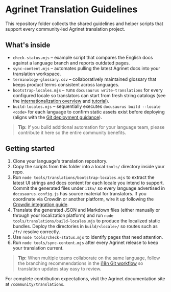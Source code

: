 # Agrinet Translation Guidelines

This repository folder collects the shared guidelines and helper scripts that support every
community-led Agrinet translation project.

## What's inside

- `check-status.mjs` – example script that compares the English docs against a language branch and
  reports outdated pages.
- `sync-content.mjs` – automates pulling the latest Agrinet docs into your translation workspace.
- `terminology-glossary.csv` – collaboratively maintained glossary that keeps product terms
  consistent across languages.
- `bootstrap-locales.mjs` – runs `docusaurus write-translations` for every configured locale so
  translators can start from fresh string catalogs (see the
  [internationalization overview](https://docusaurus.io/docs/i18n/introduction) and
  [tutorial](https://docusaurus.io/docs/i18n/tutorial)).
- `build-locales.mjs` – sequentially executes `docusaurus build --locale <code>` for each language to
  confirm static assets exist before deploying (aligns with the
  [Git deployment guidance](https://docusaurus.io/docs/i18n/git)).

> **Tip:** If you build additional automation for your language team, please contribute it here so
> the entire community benefits.

## Getting started

1. Clone your language's translation repository.
2. Copy the scripts from this folder into a local `tools/` directory inside your repo.
3. Run `node tools/translations/bootstrap-locales.mjs` to extract the latest UI strings and docs
   content for each locale you intend to support. Commit the generated files under `i18n/` so every
   language advertised in `docusaurus.config.js` has source material for translators. If you
   coordinate via Crowdin or another platform, wire it up following the
   [Crowdin integration guide](https://docusaurus.io/docs/i18n/crowdin).
4. Translate the generated JSON and Markdown files (either manually or through your localization
   platform) and run `node tools/translations/build-locales.mjs` to produce the localized static
   bundles. Deploy the directories in `build/<locale>/` so routes such as `/fr/` resolve correctly.
5. Use `node tools/check-status.mjs` to identify pages that need attention.
6. Run `node tools/sync-content.mjs` after every Agrinet release to keep your translation current.

> **Tip:** When multiple teams collaborate on the same language, follow the branching recommendations
> in the [i18n Git workflow](https://docusaurus.io/docs/i18n/git) so translation updates stay easy to
> review.

For complete contribution expectations, visit the Agrinet documentation site at
`/community/translations`.
